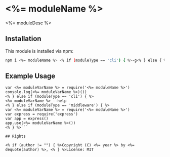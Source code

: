 # <%= moduleName %>

<%= moduleDesc %>

<!-- [![build status](https://secure.travis-ci.org/<%= githubName %>/<%= moduleName %>.png)](http://travis-ci.org/<%= githubName %>/<%= moduleName %>) -->

## Installation

This module is installed via npm:

```sh
npm i <%= moduleName %> <% if (moduleType == 'cli') { %>-g<% } else { %>--save<% } %>
```

## Example Usage

```js<% if (moduleType == 'basic') { %>
var <%= moduleVarName %> = require('<%= moduleName %>')
console.log(<%= moduleVarName %>)())
<% } else if (moduleType == 'cli') { %>
<%= moduleVarName %> --help
<% } else if (moduleType == 'middleware') { %>
var <%= moduleVarName %> = require('<%= moduleName %>')
var express = require('express')
var app = express()
app.use(<%= moduleVarName %>())
<% } %>```

## Rights

<% if (author != "") { %>Copyright (C) <%= year %> by <%= dequote(author) %>, <% } %>License: MIT
